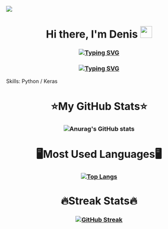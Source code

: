 ![](https://github-profile-summary-cards.vercel.app/api/cards/profile-details?username=dkurbatovv&theme=github_dark)


<h1 align="center">Hi there, I'm Denis</a> 
<img src="https://github.com/blackcater/blackcater/raw/main/images/Hi.gif" height="32"/></h1>
<h3 align="center">
  
  [![Typing SVG](https://readme-typing-svg.herokuapp.com?color=B1F705&center=true&width=450&lines=Machine+Learning+Engineer+from+Russia)](https://git.io/typing-svg)
  
</h3>

<h3 align="center">
  
  [![Typing SVG](https://readme-typing-svg.herokuapp.com?color=05F794&center=true&lines=Welcome+to+my+profile!+)](https://git.io/typing-svg)
  
</h3>

Skills: Python / Keras

<h1 align="center">⭐My GitHub Stats⭐</h1>
<h3 align="center">
  
![Anurag's GitHub stats](https://github-readme-stats.vercel.app/api?username=dkurbatovv&show_icons=true&theme=radical)
  
</h3>

<h1 align="center">🖥Most Used Languages🖥</h1>
<h3 align="center">

[![Top Langs](https://github-readme-stats.vercel.app/api/top-langs/?username=dkurbatovv&layout=compact)](https://github.com/dkurbatovv/github-readme-stats)

</h3>

  <h1 align="center">🔥Streak Stats🔥</h1>
<h3 align="center">
  
[![GitHub Streak](http://github-readme-streak-stats.herokuapp.com?user=dkurbatovv&theme=cobalt&hide_border=true&date_format=M%20j%5B%2C%20Y%5D)](https://git.io/streak-stats)
  
</h3>
